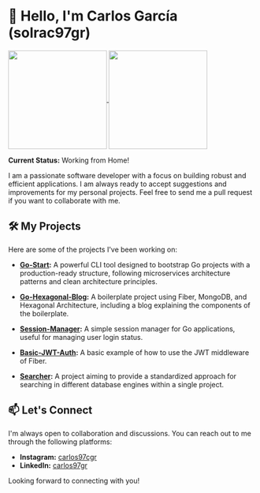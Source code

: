 # 👋 Hello, I'm Carlos García (solrac97gr)

<a href="https://carlos.lat">
  <img height=200 align="center" src="https://github-readme-stats.vercel.app/api?username=solrac97gr&show_icons=true" />
</a>
<a href="https://carlos.lat">
  <img height=200 align="center" src="https://github-readme-stats.vercel.app/api/top-langs?username=solrac97gr&layout=compact&langs_count=8&hide=javascript,html,css,mdx&card_width=320" />
</a>


**Current Status:** Working from Home!

I am a passionate software developer with a focus on building robust and efficient applications. I am always ready to accept suggestions and improvements for my personal projects. Feel free to send me a pull request if you want to collaborate with me.

## 🛠️ My Projects

Here are some of the projects I've been working on:

- **[Go-Start](https://github.com/solrac97gr/go-start):** A powerful CLI tool designed to bootstrap Go projects with a production-ready structure, following microservices architecture patterns and clean architecture principles.
- **[Go-Hexagonal-Blog](https://github.com/solrac97gr/go-hexagonal-blog):** A boilerplate project using Fiber, MongoDB, and Hexagonal Architecture, including a blog explaining the components of the boilerplate.

- **[Session-Manager](https://github.com/solrac97gr/session-manager):** A simple session manager for Go applications, useful for managing user login status.

- **[Basic-JWT-Auth](https://github.com/solrac97gr/basic-jwt-auth):** A basic example of how to use the JWT middleware of Fiber.

- **[Searcher](https://github.com/solrac97gr/searcher):** A project aiming to provide a standardized approach for searching in different database engines within a single project.

## 📫 Let's Connect

I'm always open to collaboration and discussions. You can reach out to me through the following platforms:

- **Instagram:** [carlos97cgr](https://www.instagram.com/carlos97cgr/)
- **LinkedIn:** [carlos97gr](https://www.linkedin.com/in/carlos97gr/)

Looking forward to connecting with you!
